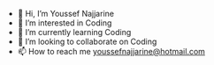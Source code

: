 - 👋 Hi, I’m Youssef Najjarine
- 👀 I’m interested in Coding
- 🌱 I’m currently learning Coding
- 💞️ I’m looking to collaborate on Coding
- 📫 How to reach me youssefnajjarine@hotmail.com

<!---
youssefnajjarine/youssefnajjarine is a ✨ special ✨ repository because its `README.md` (this file) appears on your GitHub profile.
You can click the Preview link to take a look at your changes.
--->
